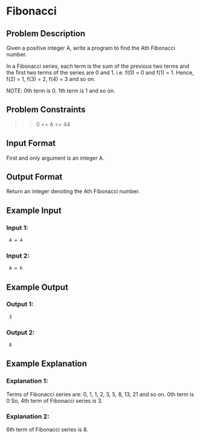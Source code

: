 # Fibonacci 

## Problem Description

Given a positive integer A, write a program to find the Ath Fibonacci number.

In a Fibonacci series, each term is the sum of the previous two terms and the first two terms of the series are 0 and 1. i.e. f(0) = 0 and f(1) = 1. Hence, f(2) = 1, f(3) = 2, f(4) = 3 and so on.

NOTE: 0th term is 0. 1th term is 1 and so on.



## Problem Constraints

>> 0 <= A <= 44



## Input Format

First and only argument is an integer A.



## Output Format

Return an integer denoting the Ath Fibonacci number.



## Example Input

### Input 1:

``` cmd
 A = 4
```
### Input 2:

``` cmd
 A = 6
```
## Example Output

### Output 1:

``` cmd
 3
```

### Output 2:

``` cmd
 8
```


## Example Explanation

### Explanation 1:

 Terms of Fibonacci series are: 0, 1, 1, 2, 3, 5, 8, 13, 21 and so on.
 0th term is 0 So, 4th term of Fibonacci series is 3. 
### Explanation 2:

 6th term of Fibonacci series is 8.
